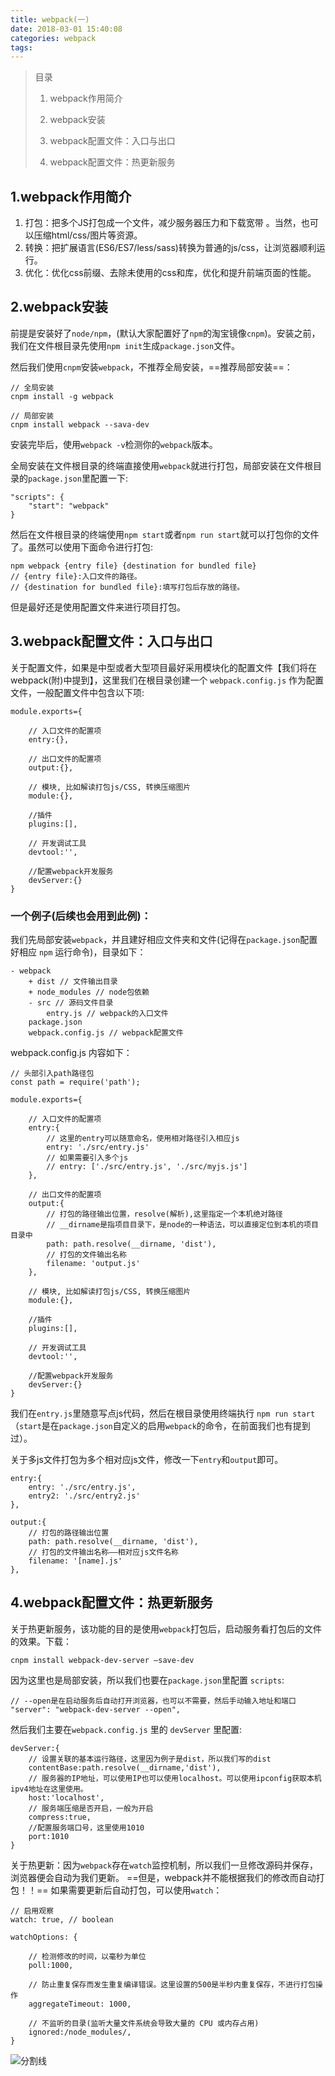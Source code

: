 ```yaml
---
title: webpack(一)  
date: 2018-03-01 15:40:08  
categories: webpack  
tags:
---
```


> 目录
>
> 1. webpack作用简介
>
> 2. webpack安装
>
> 3. webpack配置文件：入口与出口
>
> 4. webpack配置文件：热更新服务

## 1.webpack作用简介

1. 打包：把多个JS打包成一个文件，减少服务器压力和下载宽带 。当然，也可以压缩html/css/图片等资源。
2. 转换：把扩展语言(ES6/ES7/less/sass)转换为普通的js/css，让浏览器顺利运行。
3. 优化：优化css前缀、去除未使用的css和库，优化和提升前端页面的性能。


## 2.webpack安装

前提是安装好了`node/npm`，(默认大家配置好了`npm`的淘宝镜像`cnpm`)。安装之前，我们在文件根目录先使用`npm init`生成`package.json`文件。

然后我们使用`cnpm`安装`webpack`，不推荐全局安装，==推荐局部安装==：

    // 全局安装
    cnpm install -g webpack
    
    // 局部安装
    cnpm install webpack --sava-dev

安装完毕后，使用`webpack -v`检测你的`webpack`版本。

全局安装在文件根目录的终端直接使用`webpack`就进行打包，局部安装在文件根目录的`package.json`里配置一下:

    "scripts": {
        "start": "webpack"
    }

然后在文件根目录的终端使用`npm start`或者`npm run start`就可以打包你的文件了。虽然可以使用下面命令进行打包:

    npm webpack {entry file} {destination for bundled file}
    // {entry file}:入口文件的路径。
    // {destination for bundled file}:填写打包后存放的路径。

但是最好还是使用配置文件来进行项目打包。

## 3.webpack配置文件：入口与出口

关于配置文件，如果是中型或者大型项目最好采用模块化的配置文件【我们将在webpack(附)中提到】，这里我们在根目录创建一个 `webpack.config.js` 作为配置文件，一般配置文件中包含以下项:

    module.exports={
        
        // 入口文件的配置项
        entry:{},
        
        // 出口文件的配置项
        output:{},
        
        // 模块, 比如解读打包js/CSS, 转换压缩图片
        module:{},
        
        //插件
        plugins:[],
        
        // 开发调试工具
        devtool:'',
        
        //配置webpack开发服务
        devServer:{}
    }

### 一个例子(后续也会用到此例)：
我们先局部安装`webpack`，并且建好相应文件夹和文件(记得在`package.json`配置好相应 `npm` 运行命令)，目录如下：

    - webpack
        + dist // 文件输出目录
        + node_modules // node包依赖
        - src // 源码文件目录
            entry.js // webpack的入口文件
        package.json
        webpack.config.js // webpack配置文件

webpack.config.js 内容如下：

    // 头部引入path路径包
    const path = require('path');
    
    module.exports={
        
        // 入口文件的配置项
        entry:{
            // 这里的entry可以随意命名，使用相对路径引入相应js
            entry: './src/entry.js'
            // 如果需要引入多个js
            // entry: ['./src/entry.js', './src/myjs.js']
        },
        
        // 出口文件的配置项
        output:{
            // 打包的路径输出位置，resolve(解析),这里指定一个本机绝对路径
            // __dirname是指项目目录下，是node的一种语法，可以直接定位到本机的项目目录中
            path: path.resolve(__dirname, 'dist'),
            // 打包的文件输出名称
            filename: 'output.js'
        },
        
        // 模块, 比如解读打包js/CSS, 转换压缩图片
        module:{},
        
        //插件
        plugins:[],
        
        // 开发调试工具
        devtool:'',
        
        //配置webpack开发服务
        devServer:{}
    }
    
我们在`entry.js`里随意写点js代码，然后在根目录使用终端执行 `npm run start`（`start`是在`package.json`自定义的启用`webpack`的命令，在前面我们也有提到过）。
 
关于多js文件打包为多个相对应js文件，修改一下`entry`和`output`即可。

    entry:{
        entry: './src/entry.js', 
        entry2: './src/entry2.js'
    },
    
    output:{
        // 打包的路径输出位置
        path: path.resolve(__dirname, 'dist'),
        // 打包的文件输出名称——相对应js文件名称
        filename: '[name].js'
    },
    
## 4.webpack配置文件：热更新服务

关于热更新服务，该功能的目的是使用`webpack`打包后，启动服务看打包后的文件的效果。下载：

    cnpm install webpack-dev-server –save-dev
    
因为这里也是局部安装，所以我们也要在`package.json`里配置 `scripts`:

    // --open是在启动服务后自动打开浏览器，也可以不需要，然后手动输入地址和端口
    "server": "webpack-dev-server --open",

然后我们主要在`webpack.config.js` 里的 `devServer` 里配置:

    devServer:{
        // 设置关联的基本运行路径，这里因为例子是dist，所以我们写的dist
        contentBase:path.resolve(__dirname,'dist'),
        // 服务器的IP地址，可以使用IP也可以使用localhost。可以使用ipconfig获取本机ipv4地址在这里使用。
        host:'localhost',
        // 服务端压缩是否开启，一般为开启
        compress:true,
        //配置服务端口号，这里使用1010
        port:1010
    }

关于热更新：因为`webpack`存在`watch`监控机制，所以我们一旦修改源码并保存，浏览器便会自动为我们更新。 ==但是，webpack并不能根据我们的修改而自动打包！！== 如果需要更新后自动打包，可以使用`watch`：

    // 启用观察
    watch: true, // boolean

    watchOptions: {
        
        // 检测修改的时间，以毫秒为单位
        poll:1000,
    
        // 防止重复保存而发生重复编译错误。这里设置的500是半秒内重复保存，不进行打包操作
        aggregateTimeout: 1000,
    
        // 不监听的目录(监听大量文件系统会导致大量的 CPU 或内存占用)
        ignored:/node_modules/,
    }
    
![分割线](https://thumbnail0.baidupcs.com/thumbnail/9c0f8419c448613afe5e9ce4e03c42dd?fid=1737706044-250528-418203039170764&time=1517058000&rt=sh&sign=FDTAER-DCb740ccc5511e5e8fedcff06b081203-Qkr71fUc1rIISl3r2mSINMehzCM%3D&expires=8h&chkv=0&chkbd=0&chkpc=&dp-logid=624108863495940664&dp-callid=0&size=c710_u400&quality=100&vuk=-&ft=video)
